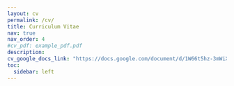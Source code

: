 ```yaml
---
layout: cv
permalink: /cv/
title: Curriculum Vitae
nav: true
nav_order: 4
#cv_pdf: example_pdf.pdf
description: 
cv_google_docs_link: "https://docs.google.com/document/d/1W66t5hz-3mWiXMmcRHpP9p09L94Og_31dUBiJGcnXlQ/edit?usp=sharing"
toc:
  sidebar: left
---
```

